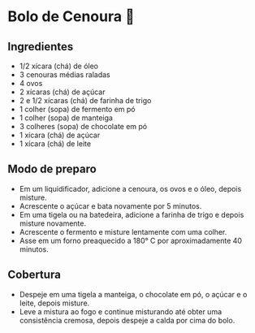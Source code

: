 # Bolo de Cenoura :cake:



 ## Ingredientes

- 1/2 xícara (chá) de óleo
- 3 cenouras médias raladas
- 4 ovos
- 2 xícaras (chá) de açúcar
- 2 e 1/2 xícaras (chá) de farinha de trigo
- 1 colher (sopa) de fermento em pó
- 1 colher (sopa) de manteiga
- 3 colheres (sopa) de chocolate em pó
- 1 xícara (chá) de açúcar
- 1 xícara (chá) de leite

## Modo de preparo

- Em um liquidificador, adicione a cenoura, os ovos e o óleo, depois misture.
- Acrescente o açúcar e bata novamente por 5 minutos.
- Em uma tigela ou na batedeira, adicione a farinha de trigo e depois misture novamente.
- Acrescente o fermento e misture lentamente com uma colher.
- Asse em um forno preaquecido a 180° C por aproximadamente 40 minutos.



## Cobertura

- Despeje em uma tigela a manteiga, o chocolate em pó, o açúcar e o leite, depois misture.
- Leve a mistura ao fogo e continue misturando até obter uma consistência cremosa, depois despeje a calda por cima do bolo.